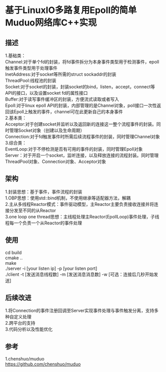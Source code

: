 # 基于LinuxIO多路复用Epoll的简单Muduo网络库C++实现

## 描述
1.基础类：  
Channel:对于单个fd的封装，将fd事件拆分为本身事件类型用于检测事件，epoll触发事件类型用于处理事件  
InetAddress:对于socket等所需的struct sockaddr的封装  
ThreadPool:线程池的封装  
Socket:对于socket的封装，封装socket的bind，listen，accept，connect等API的接口，以及设置socket fd的属性接口  
Buffer:对于读写事件缓冲区的封装，方便流式读取或者写入  
Epoll:对于linux epoll API的封装，内部管理的是Channel对象，poll接口一次性返回该Epoll上触发的事件，channel可在此更新自己的本身事件  
2.基本类：  
Acceptor:对于创建socket并监听以及返回新的连接这一整个流程事件的封装。同时管理Socket对象（创建以及生命周期）  
Connection:对于fd触发事件时所需后续流程事件的封装，同时管理Channel对象  
3.综合类：  
EventLoop:对于不停检测是否有可用的事件的封装，同时管理Epoll对象  
Server：对于开启一个socket，监听连接，以及释放连接的流程封装。同时管理ThreadPool对象、Connection对象、Acceptor对象  

## 架构
1.封装思想：基于事件，事件流程的封装  
1.OBP思想：使用std::bind机制，不使用继承等适配器方法，解耦  
2.主从多线程Reactor模式：事件驱动模型，主Reactor主要负责接收连接并将连接分发至不同的从Reactor  
3.one loop one thread思想：主线程处理主Reactor(EpollLoop)事件处理，子线程每一个负责一个从Reactor的事件处理  

## 使用
cd build  
cmake ..  
make  
./server -i [your listen ip] -p [your listen port]  
./client -t [发送消息线程数] -m [发送消息消息数] -w [可选：连接后几秒开始发送]  

## 后续改进
1.将Connection的事件注册回调至Server实现事件处理与事件触发分离，支持多种自定义处理  
2.跨平台的支持  
3.代码分析以及性能优化  

## 参考
1.chenshuo/muduo  
https://github.com/chenshuo/muduo  